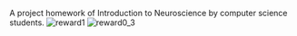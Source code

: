 A project homework of Introduction to Neuroscience by computer science students.
![reward1](https://github.com/user-attachments/assets/e8efa335-9363-4920-8a84-a580199e2a75)
![reward0_3](https://github.com/user-attachments/assets/dcd20de8-832d-4763-aa8d-f92cd888d9c0)
